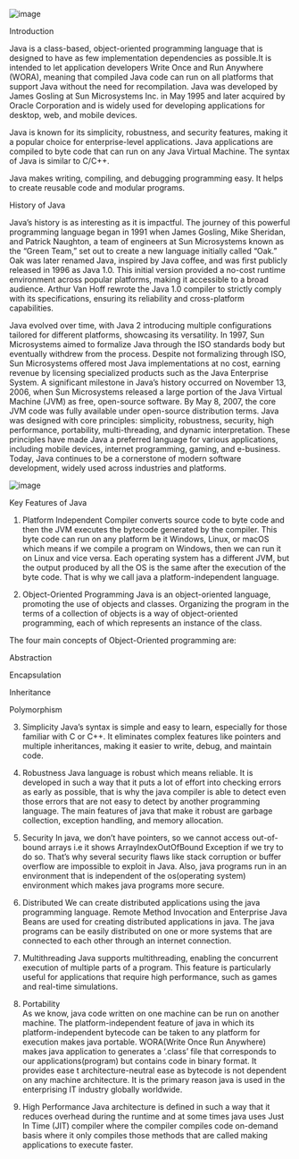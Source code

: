 ![image](https://github.com/user-attachments/assets/f5ca69ae-8980-4148-878c-6c054ff9f0c2)

Introduction

Java is a class-based, object-oriented programming language that is designed to have as few implementation dependencies as possible.It is intended to let application developers Write Once and Run Anywhere (WORA), meaning that compiled Java code can run on all platforms that support Java without the need for recompilation. Java was developed by James Gosling at Sun Microsystems Inc. in May 1995 and later acquired by Oracle Corporation and is widely used for developing applications for desktop, web, and mobile devices.

Java is known for its simplicity, robustness, and security features, making it a popular choice for enterprise-level applications. Java applications are compiled to byte code that can run on any Java Virtual Machine. The syntax of Java is similar to C/C++.

Java makes writing, compiling, and debugging programming easy. It helps to create reusable code and modular programs.

History of Java

Java’s history is as interesting as it is impactful. The journey of this powerful programming language began in 1991 when James Gosling, Mike Sheridan, and Patrick Naughton, a team of engineers at Sun Microsystems known as the “Green Team,” set out to create a new language initially called “Oak.” Oak was later renamed Java, inspired by Java coffee, and was first publicly released in 1996 as Java 1.0. This initial version provided a no-cost runtime environment across popular platforms, making it accessible to a broad audience. Arthur Van Hoff rewrote the Java 1.0 compiler to strictly comply with its specifications, ensuring its reliability and cross-platform capabilities.

Java evolved over time, with Java 2 introducing multiple configurations tailored for different platforms, showcasing its versatility.
In 1997, Sun Microsystems aimed to formalize Java through the ISO standards body but eventually withdrew from the process.
Despite not formalizing through ISO, Sun Microsystems offered most Java implementations at no cost, earning revenue by licensing specialized products such as the Java Enterprise System.
A significant milestone in Java’s history occurred on November 13, 2006, when Sun Microsystems released a large portion of the Java Virtual Machine (JVM) as free, open-source software.
By May 8, 2007, the core JVM code was fully available under open-source distribution terms.
Java was designed with core principles: simplicity, robustness, security, high performance, portability, multi-threading, and dynamic interpretation. These principles have made Java a preferred language for various applications, including mobile devices, internet programming, gaming, and e-business.
Today, Java continues to be a cornerstone of modern software development, widely used across industries and platforms.

![image](https://github.com/user-attachments/assets/22eba2b1-9b9d-4c07-abfe-303519855b9f)

Key Features of Java

1. Platform Independent
Compiler converts source code to byte code and then the JVM executes the bytecode generated by the compiler. This byte code can run on any platform be it Windows, Linux, or macOS which means if we compile a program on Windows, then we can run it on Linux and vice versa. Each operating system has a different JVM, but the output produced by all the OS is the same after the execution of the byte code. That is why we call java a platform-independent language.

2. Object-Oriented Programming
Java is an object-oriented language, promoting the use of objects and classes. Organizing the program in the terms of a collection of objects is a way of object-oriented programming, each of which represents an instance of the class.

The four main concepts of Object-Oriented programming are:

Abstraction

Encapsulation

Inheritance

Polymorphism

3. Simplicity
Java’s syntax is simple and easy to learn, especially for those familiar with C or C++. It eliminates complex features like pointers and multiple inheritances, making it easier to write, debug, and maintain code.

4. Robustness
Java language is robust which means reliable. It is developed in such a way that it puts a lot of effort into checking errors as early as possible, that is why the java compiler is able to detect even those errors that are not easy to detect by another programming language. The main features of java that make it robust are garbage collection, exception handling, and memory allocation.

5. Security
In java, we don’t have pointers, so we cannot access out-of-bound arrays i.e it shows ArrayIndexOutOfBound Exception if we try to do so. That’s why several security flaws like stack corruption or buffer overflow are impossible to exploit in Java. Also, java programs run in an environment that is independent of the os(operating system) environment which makes java programs more secure.

6. Distributed
We can create distributed applications using the java programming language. Remote Method Invocation and Enterprise Java Beans are used for creating distributed applications in java. The java programs can be easily distributed on one or more systems that are connected to each other through an internet connection.

7. Multithreading 
Java supports multithreading, enabling the concurrent execution of multiple parts of a program. This feature is particularly useful for applications that require high performance, such as games and real-time simulations.

8. Portability  
As we know, java code written on one machine can be run on another machine. The platform-independent feature of java in which its platform-independent bytecode can be taken to any platform for execution makes java portable. WORA(Write Once Run Anywhere) makes java application to generates a ‘.class’ file that corresponds to our applications(program) but contains code in binary format. It provides ease t architecture-neutral ease as bytecode is not dependent on any machine architecture. It is the primary reason java is used in the enterprising IT industry globally worldwide.

9. High Performance
Java architecture is defined in such a way that it reduces overhead during the runtime and at some times java uses Just In Time (JIT) compiler where the compiler compiles code on-demand basis where it only compiles those methods that are called making applications to execute faster.
